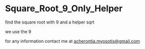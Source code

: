 # Square_Root_9_Only_Helper
find the square root with 9 and a helper sqrt

we use the 9

for any information contact me at acherontia.myosotis@gmail.com
